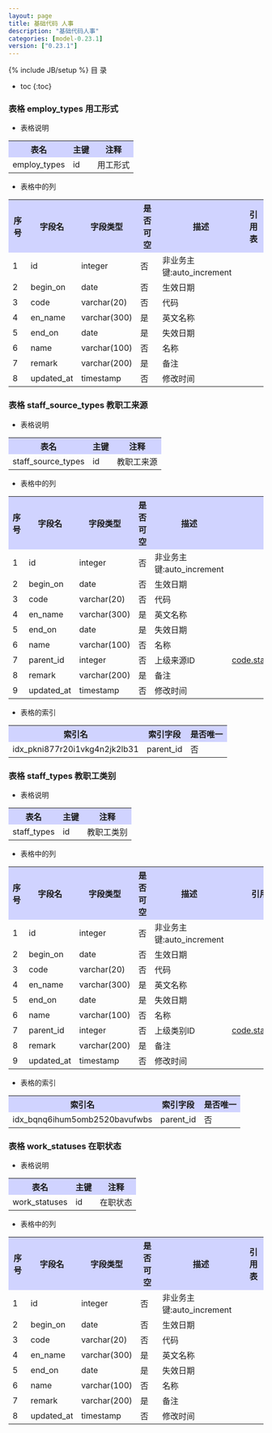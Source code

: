 ```yaml
---
layout: page
title: 基础代码 人事
description: "基础代码人事"
categories: [model-0.23.1]
version: ["0.23.1"]
---
```

{% include JB/setup %}
 目  录

* toc
{:toc}



### 表格 employ_types 用工形式

  * 表格说明

<table class="table table-bordered table-striped table-condensed">
<tr><th style="background-color:#D0D3FF">表名</th><th style="background-color:#D0D3FF">主键</th><th style="background-color:#D0D3FF">注释</th>  </tr>
<tr><td>employ_types</td><td>id</td><td>用工形式</td>  </tr>
</table>

  * 表格中的列

<table class="table table-bordered table-striped table-condensed">
<tr><th style="background-color:#D0D3FF" class="text-center">序号</th><th style="background-color:#D0D3FF">字段名</th><th style="background-color:#D0D3FF">字段类型</th><th style="background-color:#D0D3FF" class="text-center">是否可空</th><th style="background-color:#D0D3FF">描述</th><th style="background-color:#D0D3FF">引用表</th>  </tr>
<tr><td class="text-center">1</td><td>id</td><td>integer</td><td class="text-center">否</td><td>非业务主键:auto_increment</td><td></td>  </tr>
<tr><td class="text-center">2</td><td>begin_on</td><td>date</td><td class="text-center">否</td><td>生效日期</td><td></td>  </tr>
<tr><td class="text-center">3</td><td>code</td><td>varchar(20)</td><td class="text-center">否</td><td>代码</td><td></td>  </tr>
<tr><td class="text-center">4</td><td>en_name</td><td>varchar(300)</td><td class="text-center">是</td><td>英文名称</td><td></td>  </tr>
<tr><td class="text-center">5</td><td>end_on</td><td>date</td><td class="text-center">是</td><td>失效日期</td><td></td>  </tr>
<tr><td class="text-center">6</td><td>name</td><td>varchar(100)</td><td class="text-center">否</td><td>名称</td><td></td>  </tr>
<tr><td class="text-center">7</td><td>remark</td><td>varchar(200)</td><td class="text-center">是</td><td>备注</td><td></td>  </tr>
<tr><td class="text-center">8</td><td>updated_at</td><td>timestamp</td><td class="text-center">否</td><td>修改时间</td><td></td>  </tr>
</table>



### 表格 staff_source_types 教职工来源

  * 表格说明

<table class="table table-bordered table-striped table-condensed">
<tr><th style="background-color:#D0D3FF">表名</th><th style="background-color:#D0D3FF">主键</th><th style="background-color:#D0D3FF">注释</th>  </tr>
<tr><td>staff_source_types</td><td>id</td><td>教职工来源</td>  </tr>
</table>

  * 表格中的列

<table class="table table-bordered table-striped table-condensed">
<tr><th style="background-color:#D0D3FF" class="text-center">序号</th><th style="background-color:#D0D3FF">字段名</th><th style="background-color:#D0D3FF">字段类型</th><th style="background-color:#D0D3FF" class="text-center">是否可空</th><th style="background-color:#D0D3FF">描述</th><th style="background-color:#D0D3FF">引用表</th>  </tr>
<tr><td class="text-center">1</td><td>id</td><td>integer</td><td class="text-center">否</td><td>非业务主键:auto_increment</td><td></td>  </tr>
<tr><td class="text-center">2</td><td>begin_on</td><td>date</td><td class="text-center">否</td><td>生效日期</td><td></td>  </tr>
<tr><td class="text-center">3</td><td>code</td><td>varchar(20)</td><td class="text-center">否</td><td>代码</td><td></td>  </tr>
<tr><td class="text-center">4</td><td>en_name</td><td>varchar(300)</td><td class="text-center">是</td><td>英文名称</td><td></td>  </tr>
<tr><td class="text-center">5</td><td>end_on</td><td>date</td><td class="text-center">是</td><td>失效日期</td><td></td>  </tr>
<tr><td class="text-center">6</td><td>name</td><td>varchar(100)</td><td class="text-center">否</td><td>名称</td><td></td>  </tr>
<tr><td class="text-center">7</td><td>parent_id</td><td>integer</td><td class="text-center">否</td><td>上级来源ID</td><td>           <a href="/code/hr.html#表格-staff_source_types-教职工来源">code.staff_source_types</a>
</td>  </tr>
<tr><td class="text-center">8</td><td>remark</td><td>varchar(200)</td><td class="text-center">是</td><td>备注</td><td></td>  </tr>
<tr><td class="text-center">9</td><td>updated_at</td><td>timestamp</td><td class="text-center">否</td><td>修改时间</td><td></td>  </tr>
</table>


  * 表格的索引

<table class="table table-bordered table-striped table-condensed">
  <tr>
<th style="background-color:#D0D3FF">索引名</th><th style="background-color:#D0D3FF">索引字段</th><th style="background-color:#D0D3FF">是否唯一</th>  </tr>
<tr><td>idx_pkni877r20i1vkg4n2jk2lb31</td><td>parent_id</td><td>否</td>  </tr>
</table>

### 表格 staff_types 教职工类别

  * 表格说明

<table class="table table-bordered table-striped table-condensed">
<tr><th style="background-color:#D0D3FF">表名</th><th style="background-color:#D0D3FF">主键</th><th style="background-color:#D0D3FF">注释</th>  </tr>
<tr><td>staff_types</td><td>id</td><td>教职工类别</td>  </tr>
</table>

  * 表格中的列

<table class="table table-bordered table-striped table-condensed">
<tr><th style="background-color:#D0D3FF" class="text-center">序号</th><th style="background-color:#D0D3FF">字段名</th><th style="background-color:#D0D3FF">字段类型</th><th style="background-color:#D0D3FF" class="text-center">是否可空</th><th style="background-color:#D0D3FF">描述</th><th style="background-color:#D0D3FF">引用表</th>  </tr>
<tr><td class="text-center">1</td><td>id</td><td>integer</td><td class="text-center">否</td><td>非业务主键:auto_increment</td><td></td>  </tr>
<tr><td class="text-center">2</td><td>begin_on</td><td>date</td><td class="text-center">否</td><td>生效日期</td><td></td>  </tr>
<tr><td class="text-center">3</td><td>code</td><td>varchar(20)</td><td class="text-center">否</td><td>代码</td><td></td>  </tr>
<tr><td class="text-center">4</td><td>en_name</td><td>varchar(300)</td><td class="text-center">是</td><td>英文名称</td><td></td>  </tr>
<tr><td class="text-center">5</td><td>end_on</td><td>date</td><td class="text-center">是</td><td>失效日期</td><td></td>  </tr>
<tr><td class="text-center">6</td><td>name</td><td>varchar(100)</td><td class="text-center">否</td><td>名称</td><td></td>  </tr>
<tr><td class="text-center">7</td><td>parent_id</td><td>integer</td><td class="text-center">否</td><td>上级类别ID</td><td>           <a href="/code/hr.html#表格-staff_types-教职工类别">code.staff_types</a>
</td>  </tr>
<tr><td class="text-center">8</td><td>remark</td><td>varchar(200)</td><td class="text-center">是</td><td>备注</td><td></td>  </tr>
<tr><td class="text-center">9</td><td>updated_at</td><td>timestamp</td><td class="text-center">否</td><td>修改时间</td><td></td>  </tr>
</table>


  * 表格的索引

<table class="table table-bordered table-striped table-condensed">
  <tr>
<th style="background-color:#D0D3FF">索引名</th><th style="background-color:#D0D3FF">索引字段</th><th style="background-color:#D0D3FF">是否唯一</th>  </tr>
<tr><td>idx_bqnq6ihum5omb2520bavufwbs</td><td>parent_id</td><td>否</td>  </tr>
</table>

### 表格 work_statuses 在职状态

  * 表格说明

<table class="table table-bordered table-striped table-condensed">
<tr><th style="background-color:#D0D3FF">表名</th><th style="background-color:#D0D3FF">主键</th><th style="background-color:#D0D3FF">注释</th>  </tr>
<tr><td>work_statuses</td><td>id</td><td>在职状态</td>  </tr>
</table>

  * 表格中的列

<table class="table table-bordered table-striped table-condensed">
<tr><th style="background-color:#D0D3FF" class="text-center">序号</th><th style="background-color:#D0D3FF">字段名</th><th style="background-color:#D0D3FF">字段类型</th><th style="background-color:#D0D3FF" class="text-center">是否可空</th><th style="background-color:#D0D3FF">描述</th><th style="background-color:#D0D3FF">引用表</th>  </tr>
<tr><td class="text-center">1</td><td>id</td><td>integer</td><td class="text-center">否</td><td>非业务主键:auto_increment</td><td></td>  </tr>
<tr><td class="text-center">2</td><td>begin_on</td><td>date</td><td class="text-center">否</td><td>生效日期</td><td></td>  </tr>
<tr><td class="text-center">3</td><td>code</td><td>varchar(20)</td><td class="text-center">否</td><td>代码</td><td></td>  </tr>
<tr><td class="text-center">4</td><td>en_name</td><td>varchar(300)</td><td class="text-center">是</td><td>英文名称</td><td></td>  </tr>
<tr><td class="text-center">5</td><td>end_on</td><td>date</td><td class="text-center">是</td><td>失效日期</td><td></td>  </tr>
<tr><td class="text-center">6</td><td>name</td><td>varchar(100)</td><td class="text-center">否</td><td>名称</td><td></td>  </tr>
<tr><td class="text-center">7</td><td>remark</td><td>varchar(200)</td><td class="text-center">是</td><td>备注</td><td></td>  </tr>
<tr><td class="text-center">8</td><td>updated_at</td><td>timestamp</td><td class="text-center">否</td><td>修改时间</td><td></td>  </tr>
</table>


